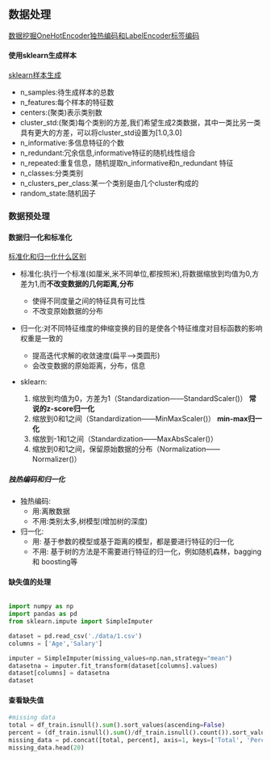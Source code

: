 ## 数据处理

[数据挖掘OneHotEncoder独热编码和LabelEncoder标签编码](https://blog.csdn.net/ccblogger/article/details/80010974)

#### 使用sklearn生成样本

[sklearn样本生成](https://blog.csdn.net/hqh131360239/article/details/79170259)

- n_samples:待生成样本的总数
- n_features:每个样本的特征数
- centers:(聚类)表示类别数
- cluster_std:(聚类)每个类别的方差,我们希望生成2类数据，其中一类比另一类具有更大的方差，可以将cluster_std设置为[1.0,3.0]
- n_informative:多信息特征的个数
- n_redundant:冗余信息,informative特征的随机线性组合
- n_repeated:重复信息，随机提取n_informative和n_redundant 特征
- n_classes:分类类别
- n_clusters_per_class:某一个类别是由几个cluster构成的
- random_state:随机因子

### 数据预处理

#### 数据归一化和标准化
[标准化和归一化什么区别](https://www.zhihu.com/question/20467170)
- 标准化:执行一个标准(如厘米,米不同单位,都按照米),将数据缩放到均值为0,方差为1,而**不改变数据的几何距离,分布**
    - 使得不同度量之间的特征具有可比性
    - 不改变原始数据的分布
    
- 归一化:对不同特征维度的伸缩变换的目的是使各个特征维度对目标函数的影响权重是一致的
    - 提高迭代求解的收敛速度(扁平-->类圆形)
    - 会改变数据的原始距离，分布，信息
- sklearn:
    1. 缩放到均值为0，方差为1（Standardization——StandardScaler()） **常说的z-score归一化**
    2. 缩放到0和1之间（Standardization——MinMaxScaler()） **min-max归一化**
    3. 缩放到-1和1之间（Standardization——MaxAbsScaler()）
    4. 缩放到0和1之间，保留原始数据的分布（Normalization——Normalizer()）

##### 独热编码和归一化
- 独热编码:
    - 用:离散数据
    - 不用:类别太多,树模型(增加树的深度)
- 归一化:
    - 用: 基于参数的模型或基于距离的模型，都是要进行特征的归一化
    - 不用: 基于树的方法是不需要进行特征的归一化，例如随机森林，bagging 和 boosting等

#### 缺失值的处理
```python

import numpy as np
import pandas as pd
from sklearn.impute import SimpleImputer

dataset = pd.read_csv('./data/1.csv')
columns = ['Age','Salary']

imputer = SimpleImputer(missing_values=np.nan,strategy="mean")
datasetna = imputer.fit_transform(dataset[columns].values)
dataset[columns] = datasetna
dataset
```

#### 查看缺失值
```python
#missing data
total = df_train.isnull().sum().sort_values(ascending=False)
percent = (df_train.isnull().sum()/df_train.isnull().count()).sort_values(ascending=False)
missing_data = pd.concat([total, percent], axis=1, keys=['Total', 'Percent'])
missing_data.head(20)
```



